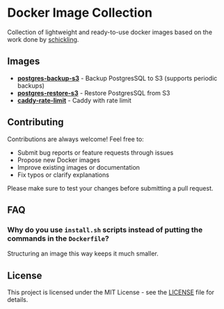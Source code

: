 # Docker Image Collection

Collection of lightweight and ready-to-use docker images based on the work done by [schickling](https://github.com/schickling/dockerfiles).

## Images

* **[postgres-backup-s3](/postgres-backup-s3)** - Backup PostgresSQL to S3 (supports periodic backups)
* **[postgres-restore-s3](/postgres-restore-s3)** - Restore PostgresSQL from S3
* **[caddy-rate-limit](/caddy-rate-limit)** - Caddy with rate limit

## Contributing

Contributions are always welcome! Feel free to:
- Submit bug reports or feature requests through issues
- Propose new Docker images
- Improve existing images or documentation
- Fix typos or clarify explanations

Please make sure to test your changes before submitting a pull request.

## FAQ

### Why do you use `install.sh` scripts instead of putting the commands in the `Dockerfile`?

Structuring an image this way keeps it much smaller.

## License

This project is licensed under the MIT License - see the [LICENSE](LICENSE) file for details.
